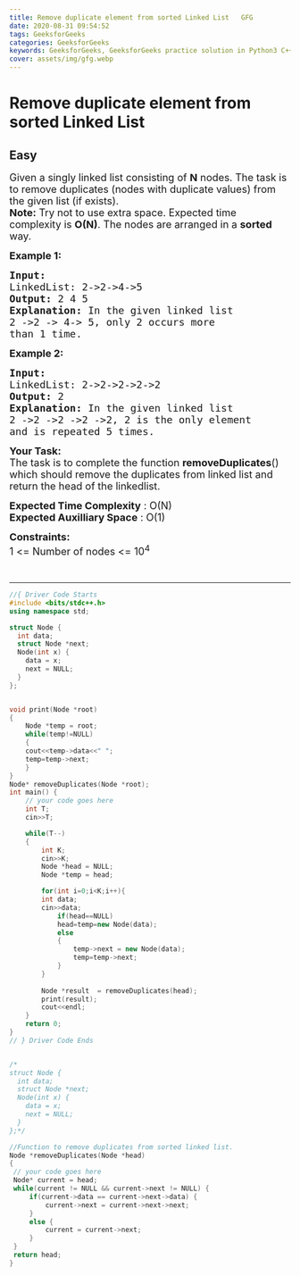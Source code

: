 ```yaml
---
title: Remove duplicate element from sorted Linked List   GFG
date: 2020-08-31 09:54:52
tags: GeeksforGeeks
categories: GeeksforGeeks
keywords: GeeksforGeeks, GeeksforGeeks practice solution in Python3 C++ Java, Remove duplicate element from sorted Linked List - GFG solution
cover: assets/img/gfg.webp
---
```



# Remove duplicate element from sorted Linked List
## Easy
<div class="problems_problem_content__Xm_eO"><p><span style="font-size:18px">Given a singly linked list consisting of <strong>N</strong> nodes. The task is to remove duplicates (nodes with duplicate values) from the given list (if exists).</span><br>
<span style="font-size:18px"><strong>Note:</strong> Try not to use extra space. Expected time complexity is <strong>O(N)</strong>. The nodes are arranged in a <strong>sorted </strong>way.</span></p>

<p><span style="font-size:18px"><strong>Example 1:</strong></span></p>

<pre><span style="font-size:18px"><strong>Input:
</strong>LinkedList: 2-&gt;2-&gt;4-&gt;5
<strong>Output: </strong>2 4 5<strong>
Explanation: </strong>In the given linked list 
2 -&gt;2 -&gt; 4-&gt; 5, only 2 occurs more 
than 1 time.</span>
</pre>

<p><span style="font-size:18px"><strong>Example 2:</strong></span></p>

<pre><span style="font-size:18px"><strong>Input:
</strong>LinkedList: 2-&gt;2-&gt;2-&gt;2-&gt;2
<strong>Output: </strong>2<strong>
Explanation: </strong>In the given linked list 
2 -&gt;2 -&gt;2 -&gt;2 -&gt;2, 2 is the only element
and is repeated 5 times.</span></pre>

<p><span style="font-size:18px"><strong>Your Task:</strong><br>
The task is to complete the function&nbsp;<strong>removeDuplicates</strong>() which should remove the duplicates from linked list and return the head of the linkedlist.</span></p>

<p><span style="font-size:18px"><strong>Expected Time Complexity</strong> : O(N)<br>
<strong>Expected Auxilliary Space</strong> : O(1)</span></p>

<p><span style="font-size:18px"><strong>Constraints:</strong><br>
1 &lt;= Number of nodes &lt;= 10<sup>4</sup></span></p>

<p>&nbsp;</p>
</div>

---




```cpp
//{ Driver Code Starts
#include <bits/stdc++.h>
using namespace std;

struct Node {
  int data;
  struct Node *next;
  Node(int x) {
    data = x;
    next = NULL;
  }
};


void print(Node *root)
{
    Node *temp = root;
    while(temp!=NULL)
    {
    cout<<temp->data<<" ";
    temp=temp->next;
    }
}
Node* removeDuplicates(Node *root);
int main() {
	// your code goes here
	int T;
	cin>>T;

	while(T--)
	{
		int K;
		cin>>K;
		Node *head = NULL;
        Node *temp = head;

		for(int i=0;i<K;i++){
		int data;
		cin>>data;
			if(head==NULL)
			head=temp=new Node(data);
			else
			{
				temp->next = new Node(data);
				temp=temp->next;
			}
		}
		
		Node *result  = removeDuplicates(head);
		print(result);
		cout<<endl;
	}
	return 0;
}
// } Driver Code Ends


/*
struct Node {
  int data;
  struct Node *next;
  Node(int x) {
    data = x;
    next = NULL;
  }
};*/

//Function to remove duplicates from sorted linked list.
Node *removeDuplicates(Node *head)
{
 // your code goes here
 Node* current = head;
 while(current != NULL && current->next != NULL) {
     if(current->data == current->next->data) {
         current->next = current->next->next;
     }
     else {
         current = current->next;
     }
 }
 return head;
}
```
